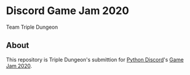 # Discord Game Jam 2020

Team Triple Dungeon

## About

This repository is Triple Dungeon's submittion for [Python Discord](https://pythondiscord.com/)'s [Game Jam 2020](https://pythondiscord.com/pages/events/game-jam-2020/). 
